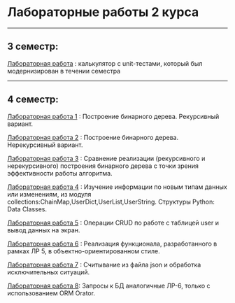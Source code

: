 # Лабораторные работы 2 курса
********

## 3 семестр:

[Лабораторная работа](https://replit.com/@AmiraZukhir/Calculate) : калькулятор с unit-тестами, который был модернизирован в течении семестра
___________

## 4 семестр:

[Лабораторная работа 1](https://replit.com/@AmiraZukhir/4-sem-LR-1-proga) : Построение бинарного дерева. Рекурсивный вариант. 

[Лабораторная работа 2](https://replit.com/@AmiraZukhir/4-sem-LR-2-proga) : Построение бинарного дерева. Нерекурсивный вариант.

[Лабораторная работа 3](https://replit.com/@AmiraZukhir/4-sem-LR-3-proga) : Сравнение реализации (рекурсивного и нерекурсивного) построения бинарного дерева с точки зрения эффективности работы алгоритма. 

[Лабораторная работа 4](https://replit.com/@AmiraZukhir/4-sem-LR-4-prog) :  Изучение информации по новым типам данных или изменениям, из модуля collections:СhainMap,UserDict,UserList,UserString. Структуры Python: Data Classes.

[Лабораторная работа 5](https://replit.com/@AmiraZukhir/4-sem-LR-5-prog) : Операции CRUD по работе с таблицей user и вывод данных на экран.

[Лабораторная работа 6](https://replit.com/@AmiraZukhir/4-sem-LR-6-prog) : Реализация функционала, разработанного в рамках ЛР 5, в объектно-ориентированном стиле.

[Лабораторная работа 7](https://replit.com/@AmiraZukhir/4-sem-LR-7-prog) : Считывание из файла json и обработка исключительных ситуаций.

[Лабораторная работа 8](https://replit.com/@AmiraZukhir/4-sem-LR-8-prog): Запросы к БД аналогичные ЛР-6, только с использованием ORM Orator.

